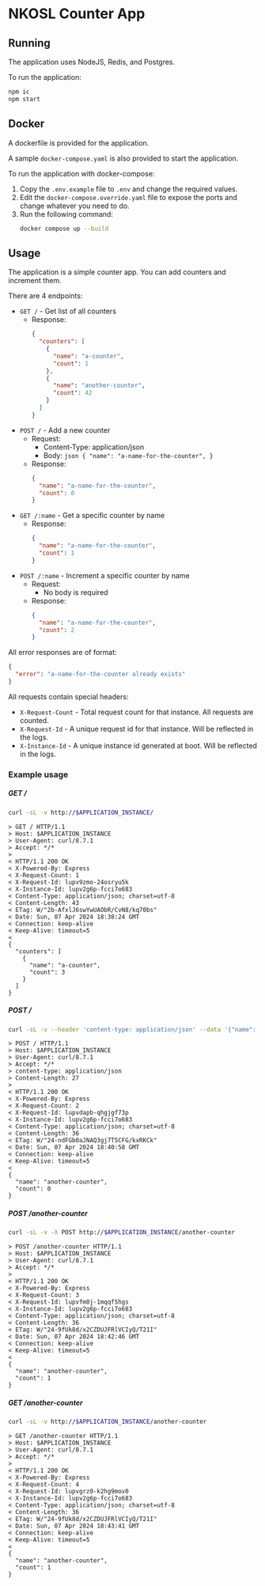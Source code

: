 # NKOSL Counter App

## Running
The application uses NodeJS, Redis, and Postgres.

To run the application:

```sh
npm ic
npm start
```

## Docker

A dockerfile is provided for the application.

A sample `docker-compose.yaml` is also provided to start the application.

To run the application with docker-compose:

1. Copy the `.env.example` file to `.env` and change the required values.
2. Edit the `docker-compose.override.yaml` file to expose the ports and change whatever you need to do.
3. Run the following command:
    ```sh
    docker compose up --build
    ```

## Usage

The application is a simple counter app.
You can add counters and increment them.

There are 4 endpoints:

- `GET /` - Get list of all counters
  - Response:
    ```json
    {
      "counters": [
        {
          "name": "a-counter",
          "count": 1
        },
        {
          "name": "another-counter",
          "count": 42
        }
      ]
    }
    ```
- `POST /` - Add a new counter
  - Request:
    - Content-Type: application/json
    - Body: 
          ```json
          {
            "name": "a-name-for-the-counter",
          }
          ```
  - Response:
    ```json
    {
      "name": "a-name-for-the-counter",
      "count": 0
    }
    ```
- `GET /:name` - Get a specific counter by name
  - Response:
    ```json
    {
      "name": "a-name-for-the-counter",
      "count": 1
    }
    ```
- `POST /:name` - Increment a specific counter by name
  - Request: 
    - No body is required
  - Response:
    ```json
    {
      "name": "a-name-for-the-counter",
      "count": 2
    }
    ```

All error responses are of format:
```json
{
  "error": "a-name-for-the-counter already exists"
}
```

All requests contain special headers:
- `X-Request-Count` - Total request count for that instance. All requests are counted.
- `X-Request-Id` - A unique request id for that instance. Will be reflected in the logs.
- `X-Instance-Id` - A unique instance id generated at boot. Will be reflected in the logs.

### Example usage

##### GET /
```sh
curl -sL -v http://$APPLICATION_INSTANCE/
```
```
> GET / HTTP/1.1
> Host: $APPLICATION_INSTANCE
> User-Agent: curl/8.7.1
> Accept: */*
>
< HTTP/1.1 200 OK
< X-Powered-By: Express
< X-Request-Count: 1
< X-Request-Id: lupv9zmo-24osryu5k
< X-Instance-Id: lupv2g6p-fcci7o683
< Content-Type: application/json; charset=utf-8
< Content-Length: 43
< ETag: W/"2b-AfxlJ6swYwUAObR/CvN8/kq70bs"
< Date: Sun, 07 Apr 2024 18:38:24 GMT
< Connection: keep-alive
< Keep-Alive: timeout=5
<
{
  "counters": [
    {
      "name": "a-counter",
      "count": 3
    }
  ]
}
```

##### POST /
```sh
curl -sL -v --header 'content-type: application/json' --data '{"name": "another-counter"}' http://$APPLICATION_INSTANCE/
```
```
> POST / HTTP/1.1
> Host: $APPLICATION_INSTANCE
> User-Agent: curl/8.7.1
> Accept: */*
> content-type: application/json
> Content-Length: 27
>
< HTTP/1.1 200 OK
< X-Powered-By: Express
< X-Request-Count: 2
< X-Request-Id: lupvdapb-qhgjgf73p
< X-Instance-Id: lupv2g6p-fcci7o683
< Content-Type: application/json; charset=utf-8
< Content-Length: 36
< ETag: W/"24-ndFGb0aJNAQ3gj7T5CFG/kxRKCk"
< Date: Sun, 07 Apr 2024 18:40:58 GMT
< Connection: keep-alive
< Keep-Alive: timeout=5
<
{
  "name": "another-counter",
  "count": 0
}
```
##### POST /another-counter
```sh
curl -sL -v -X POST http://$APPLICATION_INSTANCE/another-counter
```
```
> POST /another-counter HTTP/1.1
> Host: $APPLICATION_INSTANCE
> User-Agent: curl/8.7.1
> Accept: */*
>
< HTTP/1.1 200 OK
< X-Powered-By: Express
< X-Request-Count: 3
< X-Request-Id: lupvfm0j-1mqqf5hgs
< X-Instance-Id: lupv2g6p-fcci7o683
< Content-Type: application/json; charset=utf-8
< Content-Length: 36
< ETag: W/"24-9fUk8d/x2CZDUJFRlVCIyQ/T21I"
< Date: Sun, 07 Apr 2024 18:42:46 GMT
< Connection: keep-alive
< Keep-Alive: timeout=5
<
{
  "name": "another-counter",
  "count": 1
}
```

##### GET /another-counter
```sh
curl -sL -v http://$APPLICATION_INSTANCE/another-counter
```
```
> GET /another-counter HTTP/1.1
> Host: $APPLICATION_INSTANCE
> User-Agent: curl/8.7.1
> Accept: */*
>
< HTTP/1.1 200 OK
< X-Powered-By: Express
< X-Request-Count: 4
< X-Request-Id: lupvgrz0-k2hg9mov0
< X-Instance-Id: lupv2g6p-fcci7o683
< Content-Type: application/json; charset=utf-8
< Content-Length: 36
< ETag: W/"24-9fUk8d/x2CZDUJFRlVCIyQ/T21I"
< Date: Sun, 07 Apr 2024 18:43:41 GMT
< Connection: keep-alive
< Keep-Alive: timeout=5
<
{
  "name": "another-counter",
  "count": 1
}
```